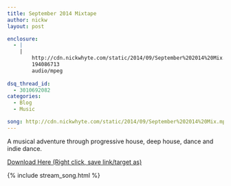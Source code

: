 ```yaml
---
title: September 2014 Mixtape
author: nickw
layout: post

enclosure:
  - |
    |
        http://cdn.nickwhyte.com/static/2014/09/September%202014%20Mix.mp3
        194086713
        audio/mpeg
        
dsq_thread_id:
  - 3010692082
categories:
  - Blog
  - Music

song: http://cdn.nickwhyte.com/static/2014/09/September%202014%20Mix.mp3?_=6
---
```


A musical adventure through progressive house, deep house, dance and indie dance.

[Download Here (Right click, save link/target as)][1] 

{% include stream_song.html %}

 [1]: http://cdn.nickwhyte.com/static/2014/09/September%202014%20Mix.mp3

